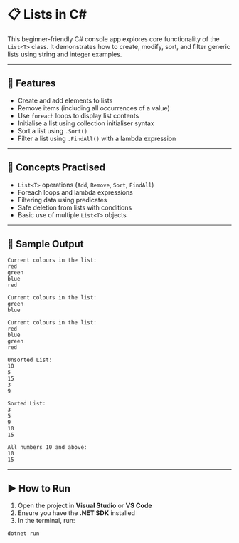 # 📋 Lists in C#

This beginner-friendly C# console app explores core functionality of the `List<T>` class. It demonstrates how to create, modify, sort, and filter generic lists using string and integer examples.

---

## 🚀 Features

- Create and add elements to lists
- Remove items (including all occurrences of a value)
- Use `foreach` loops to display list contents
- Initialise a list using collection initialiser syntax
- Sort a list using `.Sort()`
- Filter a list using `.FindAll()` with a lambda expression

---

## 🧠 Concepts Practised

- `List<T>` operations (`Add`, `Remove`, `Sort`, `FindAll`)
- Foreach loops and lambda expressions
- Filtering data using predicates
- Safe deletion from lists with conditions
- Basic use of multiple `List<T>` objects

---

## 🧪 Sample Output

```
Current colours in the list:
red
green
blue
red

Current colours in the list:
green
blue

Current colours in the list:
red
blue
green
red

Unsorted List:
10
5
15
3
9

Sorted List:
3
5
9
10
15

All numbers 10 and above:
10
15
```

---

## ▶️ How to Run

1. Open the project in **Visual Studio** or **VS Code**
2. Ensure you have the **.NET SDK** installed
3. In the terminal, run:

```bash
dotnet run
```